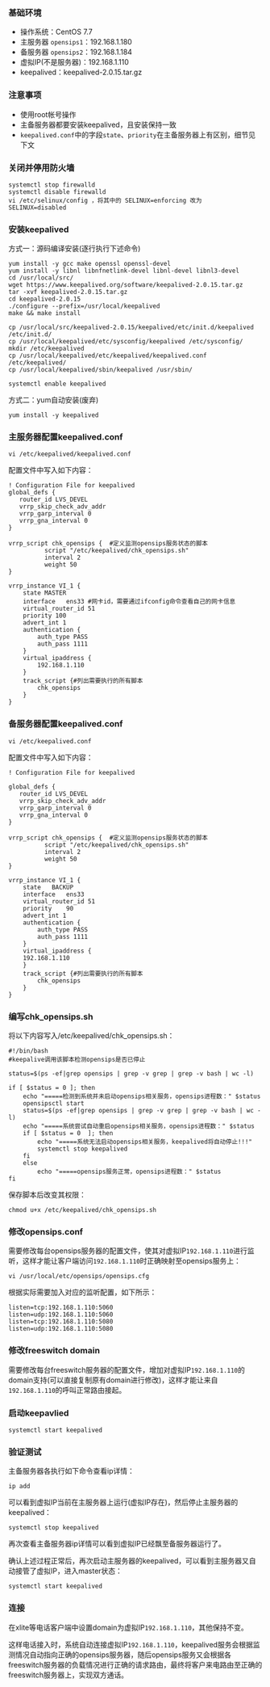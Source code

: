 ### 基础环境

- 操作系统：CentOS 7.7
- 主服务器 `opensips1`：192.168.1.180
- 备服务器 `opensips2`：192.168.1.184
- 虚拟IP(不是服务器)：192.168.1.110
- keepalived：keepalived-2.0.15.tar.gz

### 注意事项

- 使用root帐号操作
- 主备服务器都要安装keepalived，且安装保持一致
- `keepalived.conf`中的字段`state`、`priority`在主备服务器上有区别，细节见下文

### 关闭并停用防火墙
	systemctl stop firewalld
	systemctl disable firewalld
	vi /etc/selinux/config ，将其中的 SELINUX=enforcing 改为 SELINUX=disabled

### 安装keepalived

方式一：源码编译安装(逐行执行下述命令)

	yum install -y gcc make openssl openssl-devel 
	yum install -y libnl libnfnetlink-devel libnl-devel libnl3-devel
	cd /usr/local/src/
	wget https://www.keepalived.org/software/keepalived-2.0.15.tar.gz	
	tar -xvf keepalived-2.0.15.tar.gz
	cd keepalived-2.0.15
	./configure --prefix=/usr/local/keepalived
	make && make install

	cp /usr/local/src/keepalived-2.0.15/keepalived/etc/init.d/keepalived /etc/init.d/
	cp /usr/local/keepalived/etc/sysconfig/keepalived /etc/sysconfig/
	mkdir /etc/keepalived
	cp /usr/local/keepalived/etc/keepalived/keepalived.conf /etc/keepalived/
	cp /usr/local/keepalived/sbin/keepalived /usr/sbin/

	systemctl enable keepalived
	

方式二：yum自动安装(废弃)

	yum install -y keepalived

### 主服务器配置keepalived.conf

	vi /etc/keepalived/keepalived.conf

配置文件中写入如下内容：

	! Configuration File for keepalived
	global_defs {
	   router_id LVS_DEVEL
	   vrrp_skip_check_adv_addr
	   vrrp_garp_interval 0
	   vrrp_gna_interval 0
	}
	
	vrrp_script chk_opensips {  #定义监测opensips服务状态的脚本
	          script "/etc/keepalived/chk_opensips.sh" 
	          interval 2 
	          weight 50 
	}
	
	vrrp_instance VI_1 {
	    state MASTER
	    interface	ens33 #网卡id，需要通过ifconfig命令查看自己的网卡信息
	    virtual_router_id 51
	    priority 100
	    advert_int 1
	    authentication {
	        auth_type PASS
	        auth_pass 1111
	    }
	    virtual_ipaddress {
			192.168.1.110
	    }
		track_script {#列出需要执行的所有脚本
	        chk_opensips
	    }
	}

### 备服务器配置keepalived.conf

	vi /etc/keepalived.conf

配置文件中写入如下内容：

	! Configuration File for keepalived
	
	global_defs {
	   router_id LVS_DEVEL
	   vrrp_skip_check_adv_addr
	   vrrp_garp_interval 0
	   vrrp_gna_interval 0
	}
	
	vrrp_script chk_opensips {  #定义监测opensips服务状态的脚本
	          script "/etc/keepalived/chk_opensips.sh" 
	          interval 2 
	          weight 50 
	}
	 
	vrrp_instance VI_1 {
	    state	BACKUP 
	    interface	ens33 
	    virtual_router_id 51
	    priority	90 
	    advert_int 1
	    authentication {
	        auth_type PASS
	        auth_pass 1111
	    }
	    virtual_ipaddress {
		192.168.1.110
	    }
	    track_script {#列出需要执行的所有脚本
	        chk_opensips
	    }
	}

### 编写chk_opensips.sh

将以下内容写入/etc/keepalived/chk_opensips.sh：

	#!/bin/bash
	#keepalive调用该脚本检测opensips是否已停止
	
	status=$(ps -ef|grep opensips | grep -v grep | grep -v bash | wc -l)
	
	if [ $status = 0 ]; then
		echo "=====检测到系统并未启动opensips相关服务，opensips进程数：" $status
	    opensipsctl start
	    status=$(ps -ef|grep opensips | grep -v grep | grep -v bash | wc -l)
		echo "=====系统尝试自动重启opensips相关服务，opensips进程数：" $status
	    if [ $status = 0  ]; then
			echo "=====系统无法启动opensips相关服务，keepalived将自动停止!!!"
			systemctl stop keepalived 
	    fi
		else
			echo "=====opensips服务正常，opensips进程数：" $status
	fi

保存脚本后改变其权限：

	chmod u+x /etc/keepalived/chk_opensips.sh

### 修改opensips.conf

需要修改每台opensips服务器的配置文件，使其对虚拟IP`192.168.1.110`进行监听，这样才能让客户端访问`192.168.1.110`时正确映射至opensips服务上：

	vi /usr/local/etc/opensips/opensips.cfg

根据实际需要加入对应的监听配置，如下所示：

	listen=tcp:192.168.1.110:5060
	listen=udp:192.168.1.110:5060
	listen=tcp:192.168.1.110:5080
	listen=udp:192.168.1.110:5080

### 修改freeswitch domain

需要修改每台freeswitch服务器的配置文件，增加对虚拟IP`192.168.1.110`的domain支持(可以直接复制原有domain进行修改)，这样才能让来自`192.168.1.110`的呼叫正常路由接起。

### 启动keepavlied

	systemctl start keepalived

### 验证测试
主备服务器各执行如下命令查看ip详情：

	ip add
可以看到虚拟IP当前在主服务器上运行(虚拟IP存在)，然后停止主服务器的keepalived：

	systemctl stop keepalived

再次查看主备服务器ip详情可以看到虚拟IP已经飘至备服务器运行了。

确认上述过程正常后，再次启动主服务器的keepalived，可以看到主服务器又自动接管了虚拟IP，进入master状态：

	systemctl start keepalived

### 连接
在xlite等电话客户端中设置domain为虚拟IP`192.168.1.110`，其他保持不变。

这样电话接入时，系统自动连接虚拟IP`192.168.1.110`，keepalived服务会根据监测情况自动指向正确的opensips服务器，随后opensips服务又会根据各freeswitch服务器的负载情况进行正确的请求路由，最终将客户来电路由至正确的freeswitch服务器上，实现双方通话。